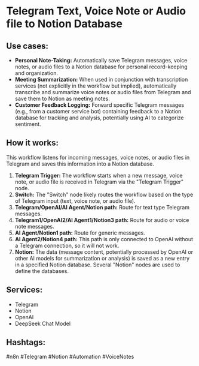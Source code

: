 # Telegram Text, Voice Note or Audio file to Notion Database

## Use cases:

*   **Personal Note-Taking:** Automatically save Telegram messages, voice notes, or audio files to a Notion database for personal record-keeping and organization.
*   **Meeting Summarization:** When used in conjunction with transcription services (not explicitly in the workflow but implied), automatically transcribe and summarize voice notes or audio files from Telegram and save them to Notion as meeting notes.
*   **Customer Feedback Logging:**  Forward specific Telegram messages (e.g., from a customer service bot) containing feedback to a Notion database for tracking and analysis, potentially using AI to categorize sentiment.

## How it works:

This workflow listens for incoming messages, voice notes, or audio files in Telegram and saves this information into a Notion database.

1.  **Telegram Trigger:** The workflow starts when a new message, voice note, or audio file is received in Telegram via the "Telegram Trigger" node.
2.  **Switch:** The "Switch" node likely routes the workflow based on the type of Telegram input (text, voice note, or audio file).
3.  **Telegram/OpenAI/AI Agent/Notion path:** Route for text type Telegram messages.
4.  **Telegram1/OpenAI2/AI Agent1/Notion3 path:** Route for audio or voice note messages.
5.  **AI Agent/Notion1 path:** Route for generic messages.
6.  **AI Agent2/Notion4 path:** This path is only connected to OpenAI without a Telegram connection, so it will not work.
7.  **Notion:** The data (message content, potentially processed by OpenAI or other AI models for summarization or analysis) is saved as a new entry in a specified Notion database. Several "Notion" nodes are used to define the databases.

## Services:

*   Telegram
*   Notion
*   OpenAI
*   DeepSeek Chat Model

## Hashtags:

#n8n #Telegram #Notion #Automation #VoiceNotes
